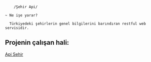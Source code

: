 		/Şehir Api/
	
	~ Ne işe yarar?
	  
	  Türkiyedeki şehirlerin genel bilgilerini barındıran restful web servisidir.

## Projenin çalışan hali:
	
[Api Sehir](api-sehir.herokuapp.com)
 
